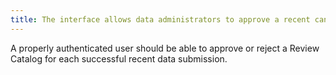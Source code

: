 ```yaml
---
title: The interface allows data administrators to approve a recent candidate data release
---
```


A properly authenticated user should be able to approve or reject a Review Catalog for each successful recent data submission.
